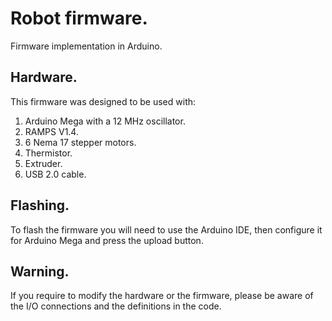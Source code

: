 # Robot firmware.
Firmware implementation in Arduino.

## Hardware.
This firmware was designed to be used with:
1. Arduino Mega with a 12 MHz oscillator.
2. RAMPS V1.4.
3. 6 Nema 17 stepper motors.
4. Thermistor.
5. Extruder.
6. USB 2.0 cable.

## Flashing.
To flash the firmware you will need to use the Arduino IDE, then configure it for Arduino Mega and press the upload button.

## Warning.
If you require to modify the hardware or the firmware, please be aware of the I/O connections and the definitions in the code.